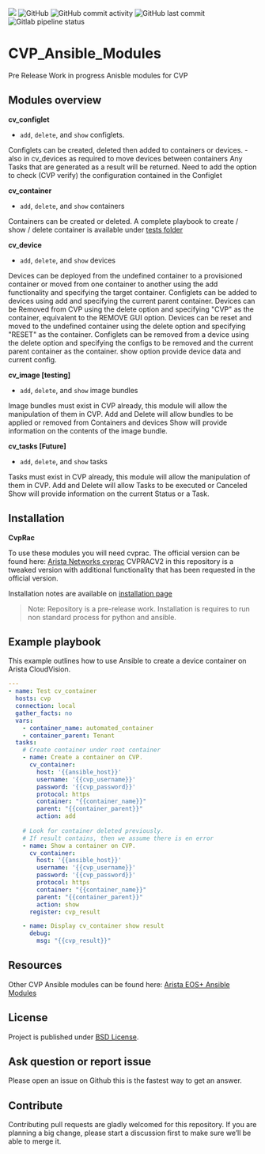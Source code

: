 ![](https://img.shields.io/badge/Arista-CVP%20Automation-blue) ![GitHub](https://img.shields.io/github/license/Hugh-Adams/CVP_Ansible_Modules)  ![GitHub commit activity](https://img.shields.io/github/commit-activity/w/Hugh-Adams/CVP_Ansible_Modules)  ![GitHub last commit](https://img.shields.io/github/last-commit/Hugh-Adams/CVP_Ansible_Modules)  ![Gitlab pipeline status](https://img.shields.io/gitlab/pipeline/arista-projects/CVP_Ansible_Modules)
# CVP_Ansible_Modules
Pre Release Work in progress Anisble modules for CVP

<!-- @import "[TOC]" {cmd="toc" depthFrom=1 depthTo=6 orderedList=false} -->

## Modules overview

**cv_configlet**

 - `add`, `delete`, and `show` configlets.

  Configlets can be created, deleted then added to containers or devices. - also in cv_devices as required to move devices between containers
  Any Tasks that are generated as a result will be returned.
  Need to add the option to check (CVP verify) the configuration contained in the Configlet

**cv_container**
 - `add`, `delete`, and `show` containers

Containers can be created or deleted. A complete playbook to create / show / delete container is available under [tests folder](tests/playbook.container.demo.yaml) 

**cv_device**
 - `add`, `delete`, and `show` devices

  Devices can be deployed from the undefined container to a provisioned container or moved from one container to another using the add functionality and specifying the target container. Configlets can be added to devices using add and specifying the current parent container.
  Devices can be Removed from CVP using the delete option and specifying "CVP" as the container, equivalent to the REMOVE GUI option.
  Devices can be reset and moved to the undefined container using the delete option and specifying "RESET" as the container.
  Configlets can be removed from a device using the delete option and specifying the configs to be removed and the current parent container as the container.
  show option provide device data and current config.

**cv_image [testing]**
 - `add`, `delete`, and `show` image bundles

  Image bundles must exist in CVP already, this module will allow the manipulation of them in CVP.
  Add and Delete will allow bundles to be applied or removed from Containers and devices
  Show will provide information on the contents of the image bundle.

**cv_tasks [Future]**
 - `add`, `delete`, and `show` tasks

  Tasks must exist in CVP already, this module will allow the manipulation of them in CVP.
  Add and Delete will allow Tasks to be executed or Canceled
  Show will provide information on the current Status or a Task.

## Installation

**CvpRac**

  To use these modules you will need cvprac.
  The official version can be found here: [Arista Networks cvprac](https://github.com/aristanetworks/cvprac)
  CVPRACV2 in this repository is a tweaked version with additional functionality that has been requested in the official version.

  Installation notes are available on [installation page](INSTALLATION.md)

> Note: Repository is a pre-release work. Installation is requires to run non standard process for python and ansible.

## Example playbook

This example outlines how to use Ansible to create a device container on Arista CloudVision.

```yaml
---
- name: Test cv_container
  hosts: cvp
  connection: local
  gather_facts: no
  vars:
    - container_name: automated_container
    - container_parent: Tenant
  tasks:
    # Create container under root container
    - name: Create a container on CVP.
      cv_container:
        host: '{{ansible_host}}'
        username: '{{cvp_username}}'
        password: '{{cvp_password}}'
        protocol: https
        container: "{{container_name}}"
        parent: "{{container_parent}}"
        action: add
    
    # Look for container deleted previously.
    # If result contains, then we assume there is en error
    - name: Show a container on CVP.
      cv_container:
        host: '{{ansible_host}}'
        username: '{{cvp_username}}'
        password: '{{cvp_password}}'
        protocol: https
        container: "{{container_name}}"
        parent: "{{container_parent}}"
        action: show
      register: cvp_result

    - name: Display cv_container show result
      debug:
        msg: "{{cvp_result}}"
```


## Resources

  Other CVP Ansible modules can be found here: [Arista EOS+ Ansible Modules](https://github.com/arista-eosplus/ansible-cloudvision)

## License

Project is published under [BSD License](LICENSE).

## Ask question or report issue

Please open an issue on Github this is the fastest way to get an answer.

## Contribute

Contributing pull requests are gladly welcomed for this repository. If you are planning a big change, please start a discussion first to make sure we’ll be able to merge it.